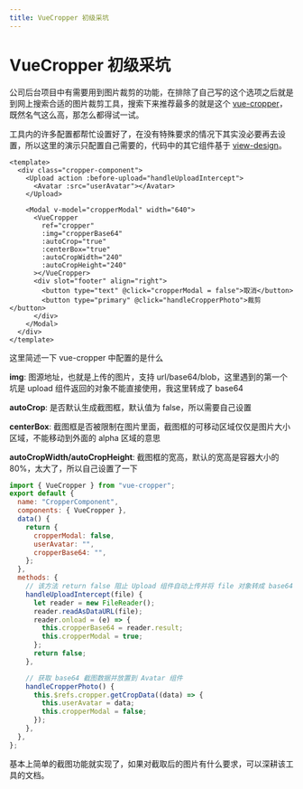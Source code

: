 ```yaml
---
title: VueCropper 初级采坑
---
```


# VueCropper 初级采坑

公司后台项目中有需要用到图片裁剪的功能，在排除了自己写的这个选项之后就是到网上搜索合适的图片裁剪工具，搜索下来推荐最多的就是这个 [vue-cropper](https://github.com/xyxiao001/vue-cropper)，既然名气这么高，那怎么都得试一试。

工具内的许多配置都帮忙设置好了，在没有特殊要求的情况下其实没必要再去设置，所以这里的演示只配置自己需要的，代码中的其它组件基于 [view-design](https://iviewui.com/)。

```vue
<template>
  <div class="cropper-component">
    <Upload action :before-upload="handleUploadIntercept">
      <Avatar :src="userAvatar"></Avatar>
    </Upload>

    <Modal v-model="cropperModal" width="640">
      <VueCropper
        ref="cropper"
        :img="cropperBase64"
        :autoCrop="true"
        :centerBox="true"
        :autoCropWidth="240"
        :autoCropHeight="240"
      ></VueCropper>
      <div slot="footer" align="right">
        <button type="text" @click="cropperModal = false">取消</button>
        <button type="primary" @click="handleCropperPhoto">裁剪</button>
      </div>
    </Modal>
  </div>
</template>
```

这里简述一下 vue-cropper 中配置的是什么

<strong>img</strong>: 图源地址，也就是上传的图片，支持 url/base64/blob，这里遇到的第一个坑是 upload 组件返回的对象不能直接使用，我这里转成了 base64

<strong>autoCrop</strong>: 是否默认生成截图框，默认值为 false，所以需要自己设置

<strong>centerBox</strong>: 截图框是否被限制在图片里面，截图框的可移动区域仅仅是图片大小区域，不能移动到外面的 alpha 区域的意思

<strong>autoCropWidth/autoCropHeight</strong>: 截图框的宽高，默认的宽高是容器大小的 80%，太大了，所以自己设置了一下

```js
import { VueCropper } from "vue-cropper";
export default {
  name: "CropperComponent",
  components: { VueCropper },
  data() {
    return {
      cropperModal: false,
      userAvatar: "",
      cropperBase64: "",
    };
  },
  methods: {
    // 该方法 return false 阻止 Upload 组件自动上传并将 file 对象转成 base64 赋值给截图源
    handleUploadIntercept(file) {
      let reader = new FileReader();
      reader.readAsDataURL(file);
      reader.onload = (e) => {
        this.cropperBase64 = reader.result;
        this.cropperModal = true;
      };
      return false;
    },

    // 获取 base64 截图数据并放置到 Avatar 组件
    handleCropperPhoto() {
      this.$refs.cropper.getCropData((data) => {
        this.userAvatar = data;
        this.cropperModal = false;
      });
    },
  },
};
```

基本上简单的截图功能就实现了，如果对截取后的图片有什么要求，可以深耕该工具的文档。
